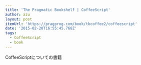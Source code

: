 ```yaml
---
title: 'The Pragmatic Bookshelf | CoffeeScript'
author: azu
layout: post
itemUrl: 'https://pragprog.com/book/tbcoffee2/coffeescript'
date: '2015-02-20T16:55:45.768Z'
tags:
  - CoffeeScript
  - book
---
```

CoffeeScriptについての書籍
